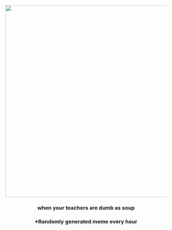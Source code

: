 <p align="center">
        <img src="https://i.redd.it/vptky934ckp81.jpg" width="600" height="600">
        </p>
        <h3 align="center">when your teachers are dumb as soup</h3>
        <h3 align="center">*Randomly generated meme every hour</h3>
    
